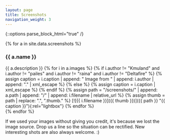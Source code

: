 ```yaml
---
layout: page
title: Screenshots
navigation_weight: 3
---
```

{::options parse_block_html="true" /}

{% for a in site.data.screenshots %}
### {{ a.name }}
<div class="section">
{{ a.description }}
{% for i in a.images %}
    {% if i.author != "Kmuland" and i.author != "pailes" and i.author != "raina" and i.author != "Deltafire" %}
        {% assign caption = i.caption | append: " Image from " | append: i.author | append: "." | xml_escape %}
    {% else %}
        {% assign caption = i.caption | xml_escape %}
    {% endif %}
    {% assign path = "/screenshots/" | append: a.path | append: "/" | append: i.filename | relative_url %}
    {% assign thumb = path | replace: ".", ".thumb." %}
[![{{ i.filename }}]({{ thumb }})]({{ path }} "{{ caption }}"){:rel="lightbox"}
{% endfor %}
</div>
{% endfor %}

<p>If we used your images without giving you credit, it's because we lost the image source. Drop us a line so the situation can be rectified. New interesting shots are also always welcome. :)</p>
